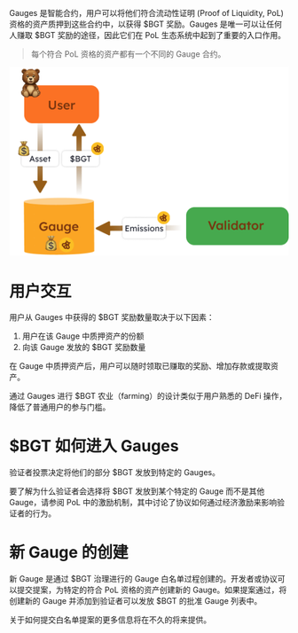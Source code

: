 Gauges 是智能合约，用户可以将他们符合流动性证明 (Proof of Liquidity, PoL) 资格的资产质押到这些合约中，以获得 $BGT 奖励。Gauges 是唯一可以让任何人赚取 $BGT 奖励的途径，因此它们在 PoL 生态系统中起到了重要的入口作用。

> 每个符合 PoL 资格的资产都有一个不同的 Gauge 合约。

![gauges-simple](../assets/gauges-simple.png)

# 用户交互

用户从 Gauges 中获得的 $BGT 奖励数量取决于以下因素：

1. 用户在该 Gauge 中质押资产的份额
2. 向该 Gauge 发放的 $BGT 奖励数量

在 Gauge 中质押资产后，用户可以随时领取已赚取的奖励、增加存款或提取资产。

通过 Gauges 进行 $BGT 农业（farming）的设计类似于用户熟悉的 DeFi 操作，降低了普通用户的参与门槛。

# $BGT 如何进入 Gauges

验证者投票决定将他们的部分 $BGT 发放到特定的 Gauges。

要了解为什么验证者会选择将 $BGT 发放到某个特定的 Gauge 而不是其他 Gauge，请参阅 PoL 中的激励机制，其中讨论了协议如何通过经济激励来影响验证者的行为。

# 新 Gauge 的创建

新 Gauge 是通过 $BGT 治理进行的 Gauge 白名单过程创建的。开发者或协议可以提交提案，为特定的符合 PoL 资格的资产创建新的 Gauge。如果提案通过，将创建新的 Gauge 并添加到验证者可以发放 $BGT 的批准 Gauge 列表中。

关于如何提交白名单提案的更多信息将在不久的将来提供。
